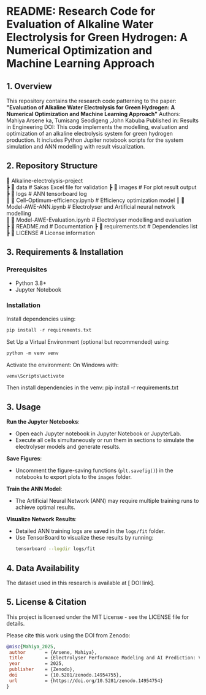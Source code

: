 
# README: Research Code for Evaluation of Alkaline Water Electrolysis for Green Hydrogen: A Numerical Optimization and Machine Learning Approach

## 1. Overview 

This repository contains the research code patterning to the paper:
**"Evaluation of Alkaline Water Electrolysis for Green Hydrogen: A Numerical Optimization and Machine Learning Approach"**
Authors: Mahiya Arsene ka, Tumisang Seodigeng ,John Kabuba 
Published in: Results in Engineering
DOI:
This code implements the modelling, evaluation and optimization of an alkaline electrolysis system for green hydrogen production. It includes Python Jupiter notebook scripts for the system simulation and ANN modelling with result visualization.

## 2. Repository Structure

📂 Alkaline-electrolysis-project  
 ┣ 📂 data                                # Sakas Excel file for validation
 ┣ 📂 images                              # For plot result output
 ┣ 📂 logs                                # ANN tensorboard log  
 ┃ 📜 Cell-Optimum-efficiency.ipynb       # Efficiency optimization model 
 ┃ 📜 Model-AWE-ANN.ipynb                 # Electrolyser and Artificial neural network modelling  
 ┃ 📜 Model-AWE-Evaluation.ipynb          # Electrolyser modelling and evaluation  
 ┣ 📜 README.md                           # Documentation 
 ┣ 📜 requirements.txt                    # Dependencies list
 ┣ 📜 LICENSE                             # License information  


## 3. Requirements & Installation

### Prerequisites
- Python 3.8+
- Jupyter Notebook

### Installation

Install dependencies using:
```python
pip install -r requirements.txt
```
Set Up a Virtual Environment (optional but recommended) using:
```python
python -m venv venv
```
Activate the environment:
On Windows with: 
```python 
venv\Scripts\activate
```
Then install dependencies in the venv: pip install -r requirements.txt

## 3. Usage

**Run the Jupyter Notebooks**:
   - Open each Jupyter notebook in Jupyter Notebook or JupyterLab.
   - Execute all cells simultaneously or run them in sections to simulate the electrolyser models and generate results.

**Save Figures**:
   - Uncomment the figure-saving functions (`plt.savefig()`) in the notebooks to export plots to the `images` folder.

**Train the ANN Model**:
   - The Artificial Neural Network (ANN) may require multiple training runs to achieve optimal results.

**Visualize Network Results**:
   - Detailed ANN training logs are saved in the `logs/fit` folder.
   - Use TensorBoard to visualize these results by running:
     ```bash
     tensorboard --logdir logs/fit
     ```

## 4. Data Availability

The dataset used in this research is available at 
[ DOI link].

## 5. License & Citation

This project is licensed under the MIT License - see the LICENSE file for details.

Please cite this work using the DOI from Zenodo:

 ```bibtex
@misc{Mahiya_2025,
  author       = {Arsene, Mahiya},
  title        = {Electrolyser Performance Modeling and AI Prediction: Version 1.0},
  year         = 2025,
  publisher    = {Zenodo},
  doi          = {10.5281/zenodo.14954755},
  url          = {https://doi.org/10.5281/zenodo.14954754}
}
 ```
